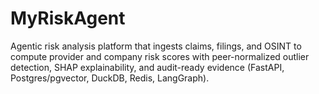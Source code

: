 # MyRiskAgent
Agentic risk analysis platform that ingests claims, filings, and OSINT to compute provider and company risk scores with peer-normalized outlier detection, SHAP explainability, and audit-ready evidence (FastAPI, Postgres/pgvector, DuckDB, Redis, LangGraph).
